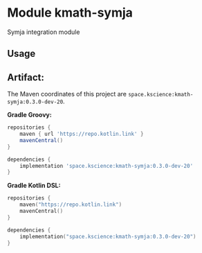 # Module kmath-symja

Symja integration module

## Usage

## Artifact:

The Maven coordinates of this project are `space.kscience:kmath-symja:0.3.0-dev-20`.

**Gradle Groovy:**
```groovy
repositories {
    maven { url 'https://repo.kotlin.link' }
    mavenCentral()
}

dependencies {
    implementation 'space.kscience:kmath-symja:0.3.0-dev-20'
}
```
**Gradle Kotlin DSL:**
```kotlin
repositories {
    maven("https://repo.kotlin.link")
    mavenCentral()
}

dependencies {
    implementation("space.kscience:kmath-symja:0.3.0-dev-20")
}
```
